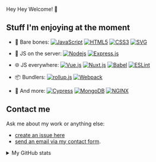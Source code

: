 Hey Hey Welcome! 👋

## Stuff I'm enjoying at the moment

* 🦴 Bare bones:
[![JavaScript](https://img.shields.io/badge/-JavaScript-F7DF1E?style=flat-square&logo=javascript&logoColor=000000&labelColor=%23F7DF1E&color=%23000000)](https://www.ecma-international.org/publications/standards/Ecma-262.htm)
[![HTML5](https://img.shields.io/badge/-HTML-%23E44D27?style=flat-square&logo=html5&logoColor=ffffff)](https://www.w3.org/TR/html52/)
[![CSS3](https://img.shields.io/badge/-CSS-%231572B6?style=flat-square&logo=css3)](https://www.w3.org/Style/CSS/)
[![SVG](https://img.shields.io/badge/-SVG-%23FFB13B?logoColor=%23ffffff&style=flat-square&logo=SVG)](https://www.w3.org/Graphics/SVG/)

* 🤖 JS on the server:
[![Nodejs](https://img.shields.io/badge/-Nodejs-339933?logoColor=%23ffffff&style=flat-square&logo=Node.js)](https://nodejs.org/)
[![Express.js](https://img.shields.io/badge/-Express.js-000000?logoColor=%23ffffff&style=flat-square)](https://expressjs.com/)
* 🌐 JS everywhere:
[![Vue.js](https://img.shields.io/badge/-Vue.js-4FC08D?logoColor=%23ffffff&style=flat-square&logo=Vue.js)](https://vuejs.org/)
[![Nuxt.js](https://img.shields.io/badge/-Nuxt.js-00C58E?logoColor=%23ffffff&style=flat-square&logo=Nuxt.js)](https://nuxtjs.org/)
[![Babel](https://img.shields.io/badge/-Babel-F9DC3E?labelColor=%23F9DC3E&logoColor=000000&color=000000&style=flat-square&logo=Babel)](https://babeljs.io/)
[![ESLint](https://img.shields.io/badge/-ESLint-4B32C3?logoColor=%23ffffff&style=flat-square&logo=ESLint)](https://eslint.org/)
* 📦 Bundlers:
[![rollup.js](https://img.shields.io/badge/-rollup.js-EC4A3F?logoColor=%23ffffff&logo=rollup.js&style=flat-square)](https://rollupjs.org/guide/en/)
[![Webpack](https://img.shields.io/badge/-Webpack-8DD6F9?logoColor=%23000000&logo=Webpack&style=flat-square)](https://webpack.js.org/)
* 👯 And more:
[![Cypress](https://img.shields.io/badge/-Cypress-17202C?logoColor=%23ffffff&logo=Cypress&style=flat-square)](https://www.cypress.io/)
[![MongoDB](https://img.shields.io/badge/-MongoDB-47A248?logoColor=%23ffffff&logo=MongoDB&style=flat-square)](https://www.mongodb.com/)
[![NGINX](https://img.shields.io/badge/-NGINX-269539?logoColor=%23ffffff&logo=NGINX&style=flat-square)](https://www.nginx.com/)

## Contact me

Ask me about my work or anything else:

* [create an issue here](https://github.com/kswedberg/kswedberg/issues/new)
* [send an email via my contact form](https://karlswedberg.com/contact).

<details>
  <summary>My GitHub stats</summary>

![My GitHub Stats](https://github-readme-stats.vercel.app/api?username=kswedberg&hide=issues&show_icons=true&hide_title=true)

  
</details>
<!--

Get icons from https://simpleicons.org/

Here are some ideas:

- 🔭 I’m currently working on ...
- 🌱 I’m currently learning ...
- 👯 I’m looking to collaborate on ...
- 🤔 I’m looking for help with ...
- 💬 Ask me about ...
- 📫 How to reach me: ...
- 😄 Pronouns: ...
- ⚡ Fun fact: ...
-->
